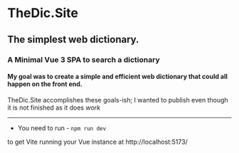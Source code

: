 # TheDic.Site
## The simplest web dictionary.

### A Minimal Vue 3 SPA to search a dictionary
#### My goal was to create a simple and efficient web dictionary that could all happen on the front end.

TheDic.Site accomplishes these goals-ish; I wanted to publish even though it is not finished as it does *work*


---

- You need to run -  ```npm run dev``` 

to get Vite running your Vue instance at http://localhost:5173/




